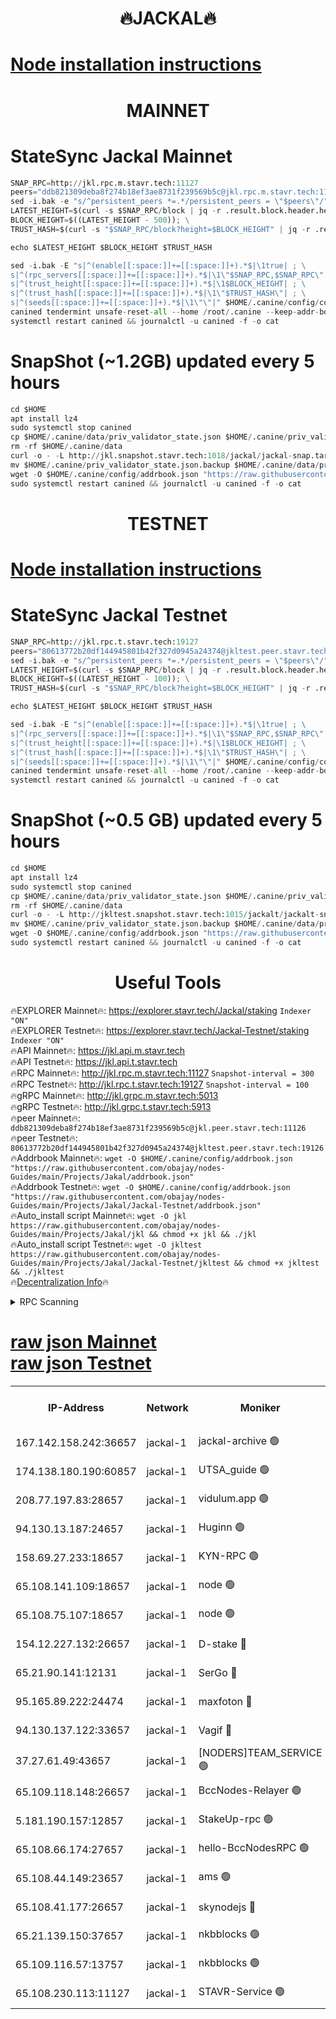 <h1 align="center"> 🔥JACKAL🔥</h1>

[Node installation instructions](https://github.com/obajay/nodes-Guides/tree/main/Projects/Jakal)
=

<h1 align="center"> MAINNET</h1>

# StateSync Jackal Mainnet
```python
SNAP_RPC=http://jkl.rpc.m.stavr.tech:11127
peers="ddb821309deba8f274b18ef3ae8731f239569b5c@jkl.rpc.m.stavr.tech:11126"
sed -i.bak -e "s/^persistent_peers *=.*/persistent_peers = \"$peers\"/" $HOME/.canine/config/config.toml
LATEST_HEIGHT=$(curl -s $SNAP_RPC/block | jq -r .result.block.header.height); \
BLOCK_HEIGHT=$((LATEST_HEIGHT - 500)); \
TRUST_HASH=$(curl -s "$SNAP_RPC/block?height=$BLOCK_HEIGHT" | jq -r .result.block_id.hash)

echo $LATEST_HEIGHT $BLOCK_HEIGHT $TRUST_HASH

sed -i.bak -E "s|^(enable[[:space:]]+=[[:space:]]+).*$|\1true| ; \
s|^(rpc_servers[[:space:]]+=[[:space:]]+).*$|\1\"$SNAP_RPC,$SNAP_RPC\"| ; \
s|^(trust_height[[:space:]]+=[[:space:]]+).*$|\1$BLOCK_HEIGHT| ; \
s|^(trust_hash[[:space:]]+=[[:space:]]+).*$|\1\"$TRUST_HASH\"| ; \
s|^(seeds[[:space:]]+=[[:space:]]+).*$|\1\"\"|" $HOME/.canine/config/config.toml
canined tendermint unsafe-reset-all --home /root/.canine --keep-addr-book
systemctl restart canined && journalctl -u canined -f -o cat
```
# SnapShot (~1.2GB) updated every 5 hours
```python
cd $HOME
apt install lz4
sudo systemctl stop canined
cp $HOME/.canine/data/priv_validator_state.json $HOME/.canine/priv_validator_state.json.backup
rm -rf $HOME/.canine/data
curl -o - -L http://jkl.snapshot.stavr.tech:1018/jackal/jackal-snap.tar.lz4 | lz4 -c -d - | tar -x -C $HOME/.canine --strip-components 2
mv $HOME/.canine/priv_validator_state.json.backup $HOME/.canine/data/priv_validator_state.json
wget -O $HOME/.canine/config/addrbook.json "https://raw.githubusercontent.com/obajay/nodes-Guides/main/Projects/Jakal/addrbook.json"
sudo systemctl restart canined && journalctl -u canined -f -o cat
```

<h1 align="center"> TESTNET</h1>

[Node installation instructions](https://github.com/obajay/nodes-Guides/tree/main/Projects/Jakal/Jackal-Testnet)
=

# StateSync Jackal Testnet
```python
SNAP_RPC=http://jkl.rpc.t.stavr.tech:19127
peers="80613772b20df144945801b42f327d0945a24374@jkltest.peer.stavr.tech:19126"
sed -i.bak -e "s/^persistent_peers *=.*/persistent_peers = \"$peers\"/" $HOME/.canine/config/config.toml
LATEST_HEIGHT=$(curl -s $SNAP_RPC/block | jq -r .result.block.header.height); \
BLOCK_HEIGHT=$((LATEST_HEIGHT - 100)); \
TRUST_HASH=$(curl -s "$SNAP_RPC/block?height=$BLOCK_HEIGHT" | jq -r .result.block_id.hash)

echo $LATEST_HEIGHT $BLOCK_HEIGHT $TRUST_HASH

sed -i.bak -E "s|^(enable[[:space:]]+=[[:space:]]+).*$|\1true| ; \
s|^(rpc_servers[[:space:]]+=[[:space:]]+).*$|\1\"$SNAP_RPC,$SNAP_RPC\"| ; \
s|^(trust_height[[:space:]]+=[[:space:]]+).*$|\1$BLOCK_HEIGHT| ; \
s|^(trust_hash[[:space:]]+=[[:space:]]+).*$|\1\"$TRUST_HASH\"| ; \
s|^(seeds[[:space:]]+=[[:space:]]+).*$|\1\"\"|" $HOME/.canine/config/config.toml
canined tendermint unsafe-reset-all --home /root/.canine --keep-addr-book
systemctl restart canined && journalctl -u canined -f -o cat
```
# SnapShot (~0.5 GB) updated every 5 hours
```python
cd $HOME
apt install lz4
sudo systemctl stop canined
cp $HOME/.canine/data/priv_validator_state.json $HOME/.canine/priv_validator_state.json.backup
rm -rf $HOME/.canine/data
curl -o - -L http://jkltest.snapshot.stavr.tech:1015/jackalt/jackalt-snap.tar.lz4 | lz4 -c -d - | tar -x -C $HOME/.canine --strip-components 2
mv $HOME/.canine/priv_validator_state.json.backup $HOME/.canine/data/priv_validator_state.json
wget -O $HOME/.canine/config/addrbook.json "https://raw.githubusercontent.com/obajay/nodes-Guides/main/Projects/Jakal/Jackal-Testnet/addrbook.json"
sudo systemctl restart canined && journalctl -u canined -f -o cat
```

 <h1 align="center"> Useful Tools</h1>

🔥EXPLORER Mainnet🔥:      https://explorer.stavr.tech/Jackal/staking		        `Indexer "ON"` \
🔥EXPLORER Testnet🔥:      https://explorer.stavr.tech/Jackal-Testnet/staking     `Indexer "ON"` \
🔥API Mainnet🔥: 			 		 https://jkl.api.m.stavr.tech \
🔥API Testnet🔥: 			 		 https://jkl.api.t.stavr.tech \
🔥RPC Mainnet🔥:           http://jkl.rpc.m.stavr.tech:11127              `Snapshot-interval = 300` \
🔥RPC Testnet🔥:           http://jkl.rpc.t.stavr.tech:19127              `Snapshot-interval = 100` \
🔥gRPC Mainnet🔥:          http://jkl.grpc.m.stavr.tech:5013 \
🔥gRPC Testnet🔥:          http://jkl.grpc.t.stavr.tech:5913 \
🔥peer Mainnet🔥:					 `ddb821309deba8f274b18ef3ae8731f239569b5c@jkl.peer.stavr.tech:11126` \
🔥peer Testnet🔥:					 `80613772b20df144945801b42f327d0945a24374@jkltest.peer.stavr.tech:19126` \
🔥Addrbook Mainnet🔥:    ```wget -O $HOME/.canine/config/addrbook.json "https://raw.githubusercontent.com/obajay/nodes-Guides/main/Projects/Jakal/addrbook.json"``` \
🔥Addrbook Testnet🔥:    ```wget -O $HOME/.canine/config/addrbook.json "https://raw.githubusercontent.com/obajay/nodes-Guides/main/Projects/Jakal/Jackal-Testnet/addrbook.json"``` \
🔥Auto_install script Mainnet🔥: ```wget -O jkl https://raw.githubusercontent.com/obajay/nodes-Guides/main/Projects/Jakal/jkl && chmod +x jkl && ./jkl``` \
🔥Auto_install script Testnet🔥: ```wget -O jkltest https://raw.githubusercontent.com/obajay/nodes-Guides/main/Projects/Jakal/Jackal-Testnet/jkltest && chmod +x jkltest && ./jkltest``` \
🔥[Decentralization Info](https://github.com/obajay/StateSync-snapshots/tree/main/Projects/Jackal/Decentralization)🔥


<details>
<summary>RPC Scanning</summary>

<h2 align="center"> We scan nodes in real time every 4 hours. And we provide the final result of RPC endpoints.
We cannot influence the operation of these nodes in any way. </h2>


```python
If Voting Power is higher than 0 --> then the Node is a validator of the network and may be subject to attack and be a potential threat to the chain.
```
```python
We marked such validators with a red symbol
```

</details>

[raw json Mainnet](https://rpc-check.jaclalm.stavr.tech/jaclalm/rpc-jaclalm-result.json) \
[raw json Testnet](https://github.com/obajay/StateSync-snapshots/tree/main/Projects/Jackal/Rpc-Check-Testnet)
=

<table><tr><th>IP-Address</th><th>Network</th><th>Moniker</th><th>Latest Block Height</th><th>Earliest Block Height</th><th>Catching Up</th><th>Tx Index</th><th>Voting Power</th><th>Scan Time</th></tr><tr><td>167.142.158.242:36657</td><td>jackal-1</td><td>jackal-archive 🟢</td><td>6219717</td><td>2770293</td><td>False</td><td>on</td><td>0</td><td>2024-01-26T02:25:50.961805200UTC</td></tr><tr><td>174.138.180.190:60857</td><td>jackal-1</td><td>UTSA_guide 🟢</td><td>6219689</td><td>5137845</td><td>False</td><td>on</td><td>0</td><td>2024-01-26T02:23:10.823738372UTC</td></tr><tr><td>208.77.197.83:28657</td><td>jackal-1</td><td>vidulum.app 🟢</td><td>6219716</td><td>5722001</td><td>False</td><td>on</td><td>0</td><td>2024-01-26T02:25:45.619123550UTC</td></tr><tr><td>94.130.13.187:24657</td><td>jackal-1</td><td>Huginn 🟢</td><td>6095000</td><td>5893001</td><td>False</td><td>on</td><td>0</td><td>2024-01-26T02:26:10.790690463UTC</td></tr><tr><td>158.69.27.233:18657</td><td>jackal-1</td><td>KYN-RPC 🟢</td><td>6219678</td><td>6080001</td><td>False</td><td>on</td><td>0</td><td>2024-01-26T02:22:04.237164489UTC</td></tr><tr><td>65.108.141.109:18657</td><td>jackal-1</td><td>node 🟢</td><td>6219676</td><td>6094001</td><td>False</td><td>on</td><td>0</td><td>2024-01-26T02:21:51.208317947UTC</td></tr><tr><td>65.108.75.107:18657</td><td>jackal-1</td><td>node 🟢</td><td>6219693</td><td>6094001</td><td>False</td><td>on</td><td>0</td><td>2024-01-26T02:23:34.466080389UTC</td></tr><tr><td>154.12.227.132:26657</td><td>jackal-1</td><td>D-stake 🔴</td><td>6219673</td><td>6098001</td><td>False</td><td>off</td><td>130238</td><td>2024-01-26T02:21:35.952989452UTC</td></tr><tr><td>65.21.90.141:12131</td><td>jackal-1</td><td>SerGo 🔴</td><td>6219678</td><td>6119678</td><td>False</td><td>off</td><td>51095</td><td>2024-01-26T02:22:07.514723605UTC</td></tr><tr><td>95.165.89.222:24474</td><td>jackal-1</td><td>maxfoton 🔴</td><td>6219706</td><td>6119706</td><td>False</td><td>off</td><td>117661</td><td>2024-01-26T02:24:45.006966285UTC</td></tr><tr><td>94.130.137.122:33657</td><td>jackal-1</td><td>Vagif 🔴</td><td>6219716</td><td>6119716</td><td>False</td><td>off</td><td>59998</td><td>2024-01-26T02:25:44.801315912UTC</td></tr><tr><td>37.27.61.49:43657</td><td>jackal-1</td><td>[NODERS]TEAM_SERVICE 🟢</td><td>6219670</td><td>6142001</td><td>False</td><td>on</td><td>0</td><td>2024-01-26T02:21:20.669021113UTC</td></tr><tr><td>65.109.118.148:26657</td><td>jackal-1</td><td>BccNodes-Relayer 🟢</td><td>6219699</td><td>6146801</td><td>False</td><td>on</td><td>0</td><td>2024-01-26T02:24:08.307447802UTC</td></tr><tr><td>5.181.190.157:12857</td><td>jackal-1</td><td>StakeUp-rpc 🟢</td><td>6219363</td><td>6156001</td><td>False</td><td>on</td><td>0</td><td>2024-01-26T02:21:33.085133070UTC</td></tr><tr><td>65.108.66.174:27657</td><td>jackal-1</td><td>hello-BccNodesRPC 🟢</td><td>6219702</td><td>6161301</td><td>False</td><td>on</td><td>0</td><td>2024-01-26T02:24:21.463784787UTC</td></tr><tr><td>65.108.44.149:23657</td><td>jackal-1</td><td>ams 🟢</td><td>6219709</td><td>6177421</td><td>False</td><td>on</td><td>0</td><td>2024-01-26T02:25:04.231083865UTC</td></tr><tr><td>65.108.41.177:26657</td><td>jackal-1</td><td>skynodejs 🔴</td><td>6219717</td><td>6187501</td><td>False</td><td>on</td><td>84602</td><td>2024-01-26T02:25:51.421254323UTC</td></tr><tr><td>65.21.139.150:37657</td><td>jackal-1</td><td>nkbblocks 🟢</td><td>6219678</td><td>6207001</td><td>False</td><td>on</td><td>0</td><td>2024-01-26T02:22:04.692359791UTC</td></tr><tr><td>65.109.116.57:13757</td><td>jackal-1</td><td>nkbblocks 🟢</td><td>6219722</td><td>6207001</td><td>False</td><td>on</td><td>0</td><td>2024-01-26T02:26:21.878814914UTC</td></tr><tr><td>65.108.230.113:11127</td><td>jackal-1</td><td>STAVR-Service 🟢</td><td>6219710</td><td>6219001</td><td>False</td><td>on</td><td>0</td><td>2024-01-26T02:25:10.821970260UTC</td></tr></table>
